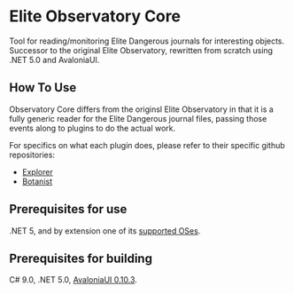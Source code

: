 # Elite Observatory **Core**
Tool for reading/monitoring Elite Dangerous journals for interesting objects. Successor to the original Elite Observatory, rewritten from scratch using .NET 5.0 and AvaloniaUI.

## How To Use
Observatory Core differs from the originsl Elite Observatory in that it is a fully generic reader for the Elite Dangerous journal files, passing those events along to plugins to do the actual work.

For specifics on what each plugin does, please refer to their specific github repositories:
* [Explorer](https://github.com/Xjph/ObservatoryExplorer)
* [Botanist](https://github.com/Xjph/ObservatoryBotanist)

## Prerequisites for use
.NET 5, and by extension one of its [supported OSes](https://github.com/dotnet/core/blob/main/release-notes/5.0/5.0-supported-os.md).

## Prerequisites for building
C# 9.0, .NET 5.0, [AvaloniaUI 0.10.3](https://github.com/AvaloniaUI/Avalonia).
